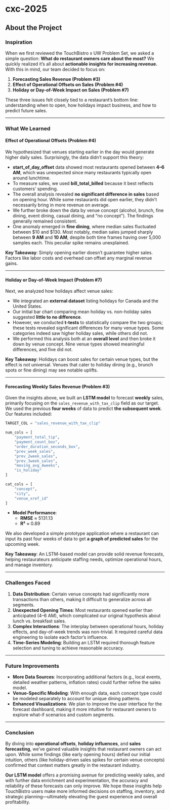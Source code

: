 # cxc-2025
## About the Project

### Inspiration
When we first reviewed the TouchBistro x UW Problem Set, we asked a simple question: **What do restaurant owners care about the most?** We quickly realized it’s all about **actionable insights for increasing revenue.** With this in mind, our team decided to focus on:

1. **Forecasting Sales Revenue (Problem #3)**  
2. **Effect of Operational Offsets on Sales (Problem #4)**  
3. **Holiday or Day-of-Week Impact on Sales (Problem #7)**  

These three issues felt closely tied to a restaurant’s bottom line: understanding when to open, how holidays impact business, and how to predict future sales.

---

### What We Learned

#### Effect of Operational Offsets (Problem #4)
We hypothesized that venues starting earlier in the day would generate higher daily sales. Surprisingly, the data didn’t support this theory:
- **start_of_day_offset** data showed most restaurants opened between **4–6 AM**, which was unexpected since many restaurants typically open around lunchtime.  
- To measure sales, we used **bill_total_billed** because it best reflects customers’ spending.  
- The overall analysis revealed **no significant difference in sales** based on opening hour. While some restaurants did open earlier, they didn’t necessarily bring in more revenue on average.  
- We further broke down the data by venue concept (alcohol, brunch, fine dining, event dining, casual dining, and “no concept”). The findings generally remained consistent.  
- One anomaly emerged in **fine dining**, where median sales fluctuated between \$10 and \$130. Most notably, median sales jumped sharply between **9 AM** and **10 AM**, despite both time frames having over 5,000 samples each. This peculiar spike remains unexplained.

**Key Takeaway**: Simply opening earlier doesn’t guarantee higher sales. Factors like labor costs and overhead can offset any marginal revenue gains.

---

#### Holiday or Day-of-Week Impact (Problem #7)
Next, we analyzed how holidays affect venue sales:
- We integrated an **external dataset** listing holidays for Canada and the United States.  
- Our initial bar chart comparing mean holiday vs. non-holiday sales suggested **little to no difference**.  
- However, we conducted **t-tests** to statistically compare the two groups; these tests revealed significant differences for many venue types. Some categories indeed saw higher holiday sales, while others did not.  
- We performed this analysis both at an **overall level** and then broke it down by venue concept. Nine venue types showed meaningful differences, and five did not.  

**Key Takeaway**: Holidays can boost sales for certain venue types, but the effect is not universal. Venues that cater to holiday dining (e.g., brunch spots or fine dining) may see notable uplifts.

---

#### Forecasting Weekly Sales Revenue (Problem #3)
Given the insights above, we built an **LSTM model** to forecast **weekly** sales, primarily focusing on the `sales_revenue_with_tax_clip` field as our target. We used the previous **four weeks** of data to predict **the subsequent week**. Our features included:

```python
TARGET_COL = "sales_revenue_with_tax_clip"

num_cols = [
    "payment_total_tip",
    "payment_count_box",
    "order_duration_seconds_box",
    "prev_week_sales",
    "prev_2week_sales",
    "prev_3week_sales",
    "moving_avg_4weeks",
    "is_holiday"
]

cat_cols = [
    "concept",
    "city",
    "venue_xref_id"
]
```

- **Model Performance**:  
  - **RMSE** ≈ 5131.13  
  - **R²** ≈ 0.89  

We also developed a simple prototype application where a restaurant can input its past four weeks of data to get **a graph of predicted sales** for the upcoming week.

**Key Takeaway**: An LSTM-based model can provide solid revenue forecasts, helping restaurateurs anticipate staffing needs, optimize operational hours, and manage inventory.

---

### Challenges Faced
1. **Data Distribution**: Certain venue concepts had significantly more transactions than others, making it difficult to generalize across all segments.  
2. **Unexpected Opening Times**: Most restaurants opened earlier than anticipated (4–6 AM), which complicated our original hypothesis about lunch vs. breakfast sales.  
3. **Complex Interactions**: The interplay between operational hours, holiday effects, and day-of-week trends was non-trivial. It required careful data engineering to isolate each factor’s influence.  
4. **Time-Series Modeling**: Building an LSTM required thorough feature selection and tuning to achieve reasonable accuracy.

---

### Future Improvements
- **More Data Sources**: Incorporating additional factors (e.g., local events, detailed weather patterns, inflation rates) could further refine the sales model.  
- **Venue-Specific Modeling**: With enough data, each concept type could be modeled separately to account for unique dining patterns.  
- **Enhanced Visualizations**: We plan to improve the user interface for the forecast dashboard, making it more intuitive for restaurant owners to explore what-if scenarios and custom segments.

---

### Conclusion
By diving into **operational offsets**, **holiday influences**, and **sales forecasting**, we’ve gained valuable insights that restaurant owners can act upon. While some findings (like early opening hours) defied our initial intuition, others (like holiday-driven sales spikes for certain venue concepts) confirmed that context matters greatly in the restaurant industry.

**Our LSTM model** offers a promising avenue for predicting weekly sales, and with further data enrichment and experimentation, the accuracy and reliability of these forecasts can only improve. We hope these insights help TouchBistro users make more informed decisions on staffing, inventory, and strategic planning—ultimately elevating the guest experience and overall profitability.
